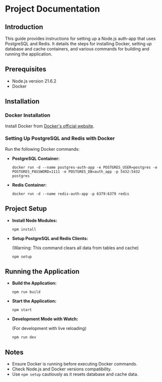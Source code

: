 # Project Documentation

## Introduction

This guide provides instructions for setting up a Node.js auth-app that uses PostgreSQL and Redis. It details the steps for installing Docker, setting up database and cache containers, and various commands for building and running the application.

## Prerequisites

- Node.js version 21.6.2
- Docker

## Installation

### Docker Installation

Install Docker from [Docker's official website](https://www.docker.com/get-started).

### Setting Up PostgreSQL and Redis with Docker

Run the following Docker commands:

- **PostgreSQL Container:**

  `docker run -d --name postgres-auth-app -e POSTGRES_USER=postgres -e POSTGRES_PASSWORD=1111 -e POSTGRES_DB=auth_app -p 5432:5432 postgres`

- **Redis Container:**

  `docker run -d --name redis-auth-app -p 6379:6379 redis`

## Project Setup

- **Install Node Modules:**

  `npm install`

- **Setup PostgreSQL and Redis Clients:**

  (Warning: This command clears all data from tables and cache)

  `npm setup`

## Running the Application

- **Build the Application:**

  `npm run build`

- **Start the Application:**

  `npm start`

- **Development Mode with Watch:**

  (For development with live reloading)

  `npm run dev`

## Notes

- Ensure Docker is running before executing Docker commands.
- Check Node.js and Docker versions compatibility.
- Use `npm setup` cautiously as it resets database and cache data.
